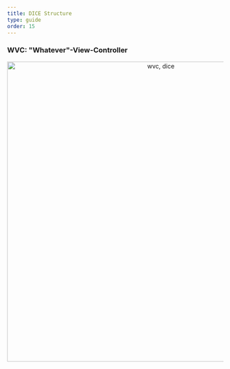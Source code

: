 ```yaml
---
title: DICE Structure
type: guide
order: 15
---
```


### WVC: "Whatever"-View-Controller

<p style="text-align: center">
  <img style="width:700px" src="/images/WVC.png" alt="wvc, dice">
</p>

